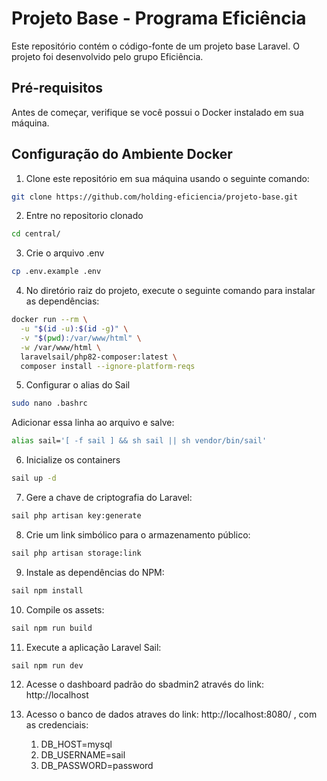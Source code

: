 # Projeto Base - Programa Eficiência

Este repositório contém o código-fonte de um projeto base Laravel. O projeto foi desenvolvido pelo grupo Eficiência.

## Pré-requisitos

Antes de começar, verifique se você possui o Docker instalado em sua máquina.

## Configuração do Ambiente Docker

1. Clone este repositório em sua máquina usando o seguinte comando:
```bash
git clone https://github.com/holding-eficiencia/projeto-base.git
```
2. Entre no repositorio clonado
```bash
cd central/
```
3. Crie o arquivo .env
```bash
cp .env.example .env
```
4. No diretório raiz do projeto, execute o seguinte comando para instalar as dependências:
```bash
docker run --rm \
  -u "$(id -u):$(id -g)" \
  -v "$(pwd):/var/www/html" \
  -w /var/www/html \
  laravelsail/php82-composer:latest \
  composer install --ignore-platform-reqs
``` 
5. Configurar o alias do Sail
```bash
sudo nano .bashrc
```
Adicionar essa linha ao arquivo e salve:
```bash
alias sail='[ -f sail ] && sh sail || sh vendor/bin/sail'

```
6. Inicialize os containers
```bash
sail up -d
```
7. Gere a chave de criptografia do Laravel:
```bash
sail php artisan key:generate
```
8.   Crie um link simbólico para o armazenamento público:
```bash
sail php artisan storage:link
```
9.   Instale as dependências do NPM:
```bash
sail npm install
```
10.   Compile os assets:
```bash
sail npm run build
```
11.   Execute a aplicação Laravel Sail:
```bash
sail npm run dev
```
12. Acesse o dashboard padrão do sbadmin2 através do link: http://localhost

13. Acesso o banco de dados atraves do link: http://localhost:8080/ , com as credenciais:
    1.  DB_HOST=mysql
    2.  DB_USERNAME=sail
    3.  DB_PASSWORD=password
